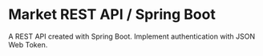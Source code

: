 # Market REST API / Spring Boot
A REST API created with Spring Boot. Implement authentication with JSON Web Token.
